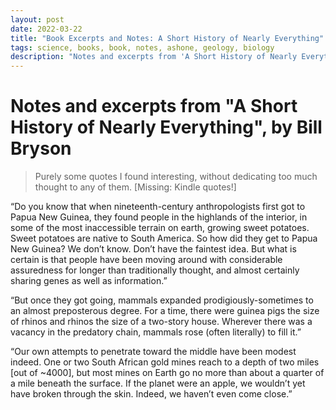 ```yaml
---
layout: post
date: 2022-03-22
title: "Book Excerpts and Notes: A Short History of Nearly Everything"
tags: science, books, book, notes, ashone, geology, biology
description: "Notes and excerpts from 'A Short History of Nearly Everything', by Bill Bryson."
---
```


# Notes and excerpts from "A Short History of Nearly Everything", by Bill Bryson

> Purely some quotes I found interesting, without dedicating too much thought to any of them. [Missing: Kindle quotes!]

“Do you know that when nineteenth-century anthropologists first got to Papua New Guinea, they found people in the highlands of the interior, in some of the most inaccessible terrain on earth, growing sweet potatoes. Sweet potatoes are native to South America. So how did they get to Papua New Guinea? We don’t know. Don’t have the faintest idea. But what is certain is that people have been moving around with considerable assuredness for longer than traditionally thought, and almost certainly sharing genes as well as information.”

“But once they got going, mammals expanded prodigiously-sometimes to an almost preposterous degree. For a time, there were guinea pigs the size of rhinos and rhinos the size of a two-story house. Wherever there was a vacancy in the predatory chain, mammals rose (often literally) to fill it.”

“Our own attempts to penetrate toward the middle have been modest indeed. One or two South African gold mines reach to a depth of two miles [out of ~4000], but most mines on Earth go no more than about a quarter of a mile beneath the surface. If the planet were an apple, we wouldn’t yet have broken through the skin. Indeed, we haven’t even come close.”


